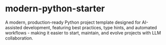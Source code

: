 # modern-python-starter
A modern, production-ready Python project template designed for AI-assisted development, featuring best practices, type hints, and automated workflows - making it easier to start, maintain, and evolve projects with LLM collaboration.
